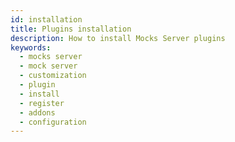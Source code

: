 ```yaml
---
id: installation
title: Plugins installation
description: How to install Mocks Server plugins
keywords:
  - mocks server
  - mock server
  - customization
  - plugin
  - install
  - register
  - addons
  - configuration
---
```

